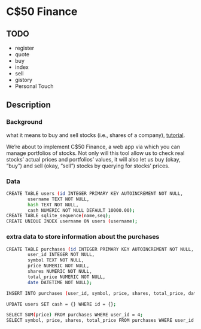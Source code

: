 # C$50 Finance


## TODO
- register
- quote
- buy
- index
- sell
- gistory
- Personal Touch

## Description
### Background
what it means to buy and sell stocks (i.e., shares of a company), [tutorial](https://www.investopedia.com/articles/basics/06/invest1000.asp).

We’re about to implement C$50 Finance, a web app via which you can manage portfolios of stocks. Not only will this tool allow us to check real stocks’ actual prices and portfolios’ values, it will also let us buy (okay, “buy”) and sell (okay, “sell”) stocks by querying for stocks’ prices.


### Data
~~~bash
CREATE TABLE users (id INTEGER PRIMARY KEY AUTOINCREMENT NOT NULL,
        username TEXT NOT NULL,
        hash TEXT NOT NULL,
        cash NUMERIC NOT NULL DEFAULT 10000.00);
CREATE TABLE sqlite_sequence(name,seq);
CREATE UNIQUE INDEX username ON users (username);
~~~

### extra data to store information about the purchases
~~~bash
CREATE TABLE purchases (id INTEGER PRIMARY KEY AUTOINCREMENT NOT NULL,
        user_id INTEGER NOT NULL,
        symbol TEXT NOT NULL,
        price NUMERIC NOT NULL,
        shares NUMERIC NOT NULL,
        total_price NUMERIC NOT NULL,
        date DATETIME NOT NULL);

INSERT INTO purchases (user_id, symbol, price, shares, total_price, date) VALUES ({}, {}, {}, {}, {}, {});

UPDATE users SET cash = {} WHERE id = {};

SELECT SUM(price) FROM purchases WHERE user_id = 4;
SELECT symbol, price, shares, total_price FROM purchases WHERE user_id = 4;
~~~
